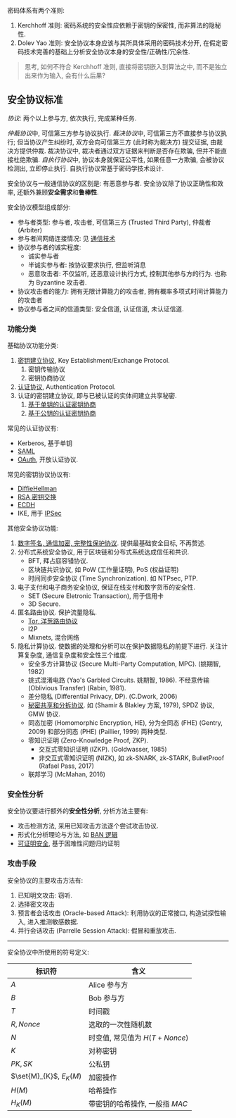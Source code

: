 
密码体系有两个准则:
1. Kerchhoff 准则: 密码系统的安全性应依赖于密钥的保密性, 而非算法的隐秘性.
2. Dolev Yao 准则: 安全协议本身应该与其所具体采用的密码技术分开, 在假定密码技术完善的基础上分析安全协议本身的安全性/正确性/冗余性.

> 思考, 如何不符合 Kerchhoff 准则, 直接将密钥嵌入到算法之中, 而不是独立出来作为输入, 会有什么后果?

## 安全协议标准

*协议*: 两个以上参与方, 依次执行, 完成某种任务.

*仲裁协议*中, 可信第三方参与协议执行. *裁决协议*中, 可信第三方不直接参与协议执行; 但当协议产生纠纷时, 双方会向可信第三方 (此时称为裁决方) 提交证据, 由裁决方提供仲裁. 裁决协议中, 裁决者通过双方证据来判断是否存在欺骗, 但并不能直接杜绝欺骗. *自执行协议*中, 协议本身就保证公平性, 如果任意一方欺骗, 会被协议检测出, 立即停止执行. 自执行协议常基于密码学技术设计.

安全协议与一般通信协议的区别是: 有恶意参与者. 安全协议除了协议正确性和效率, 还额外兼顾**安全需求**和**鲁棒性**.

安全协议模型组成部分:  
- 参与者类型: 参与者, 攻击者, 可信第三方 (Trusted Third Party), 仲裁者 (Arbiter)
- 参与者间网络连接情况: 见 [通信技术](../../../Information/通信技术/通信技术.md)
- 协议参与者的诚实程度: 
	- 诚实参与者
	- 半诚实参与者: 按协议要求执行, 但监听消息
	- 恶意攻击者: 不仅监听, 还恶意设计执行方式, 控制其他参与方的行为. 也称为 Byzantine 攻击者.
- 协议攻击者的能力: 拥有无限计算能力的攻击者, 拥有概率多项式时间计算能力的攻击者
- 协议参与者之间的信道类型: 安全信道, 认证信道, 未认证信道.

### 功能分类

基础协议功能分类:
1. [密钥建立协议](密钥分发与管理.md), Key Establishment/Exchange Protocol.
	1. 密钥传输协议
	2. 密钥协商协议
1. [认证协议](认证协议.md), Authentication Protocol. 
1. 认证的密钥建立协议, 即与已被认证的实体间建立共享秘密.
	1. [基于单钥的认证密钥协商](认证的密钥协商协议/基于单钥的认证密钥协商.md)
	2. [基于公钥的认证密钥协商](认证的密钥协商协议/基于公钥的认证密钥协商.md)

常见的认证协议有:
- Kerberos, 基于单钥
- [SAML](../../../Network/ApplicationL5/Auth/SAML.md)
- [OAuth](../../../Network/ApplicationL5/Auth/OAuth.md), 开放认证协议.

常见的密钥协议协议有:
- [DiffieHellman](../公钥密码/DiffieHellman.md)
- [RSA 密钥交换](../公钥密码/RSA/RSA.md)
- [ECDH](../公钥密码/ECC/ECC.md)
- IKE, 用于 [IPSec](Network/VPN/IPSec.md)

其他安全协议功能: 
1. [数字签名, 通信加密, 完整性保护协议](混合加密.md). 提供最基础安全目标, 不再赘述.
2. 分布式系统安全协议, 用于区块链和分布式系统达成信任和共识.
	- BFT, 拜占庭容错协议.
	- 区块链共识协议, 如 PoW (工作量证明), PoS (权益证明)
	- 时间同步安全协议 (Time Synchronization). 如 NTPsec, PTP.
2. 电子支付和电子商务安全协议, 保证在线支付和数字货币的安全性.
	- SET (Secure Eletronic Transaction), 用于信用卡
	- 3D Secure.
1. 匿名路由协议. 保护流量隐私.
	- [Tor, 洋葱路由协议](Network/VPN/VPN.md)
	- I2P
	- Mixnets, 混合网络
1. 隐私计算协议. 使数据的处理和分析可以在保护数据隐私的前提下进行. 关注计算复杂度, 通信复杂度和安全性三个维度.
	- 安全多方计算协议 (Secure Multi-Party Computation, MPC).  (姚期智, 1982)
	- 姚式混淆电路 (Yao's Garbled Circuits. 姚期智, 1986). 不经意传输 (Oblivious Transfer) (Rabin, 1981).
	- 差分隐私 (Differential Privacy, DP). (C.Dwork, 2006)
	- [秘密共享和分拆协议](其他安全协议功能/秘密分拆协议.md). 如 (Shamir & Blakley 方案, 1979), SPDZ 协议, GMW 协议.
	- 同态加密 (Homomorphic Encryption, HE), 分为全同态 (FHE) (Gentry, 2009) 和部分同态 (PHE) (Paillier, 1999) 两种类型.
	- 零知识证明 (Zero-Knowledge Proof, ZKP). 
		- 交互式零知识证明 (IZKP). (Goldwasser, 1985)
		- 非交互式零知识证明 (NIZK), 如 zk-SNARK, zk-STARK, BulletProof (Rafael Pass, 2017)
	- 联邦学习 (McMahan, 2016)

### 安全性分析

安全协议要进行额外的**安全性分析**, 分析方法主要有: 
- 攻击检测方法, 采用已知攻击方法逐个尝试攻击协议.
- 形式化分析理论与方法, 如 [BAN 逻辑](BAN%20逻辑.md)
- [可证明安全](../可证明安全.md), 基于困难性问题归约证明

### 攻击手段


安全协议的主要攻击方法有: 
1. 已知明文攻击: 窃听.
2. 选择密文攻击
3. 预言者会话攻击 (Oracle-based Attack): 利用协议的正常接口, 构造试探性输入, 进入推测敏感数据.
4. 并行会话攻击 (Parrelle Session Attack): 假冒和重放攻击.

***

安全协议中所使用的符号定义:

| 标识符        | 含义                             |
| ------------- | -------------------------------- |
| $A$           | Alice 参与方                     |
| $B$           | Bob 参与方                       |
| $T$           | 时间戳                           |
| $R, Nonce$           | 选取的一次性随机数                     |
| $N$           | 时变值, 常见值为 $H(T+Nonce)$ |
| $K$           | 对称密钥                         |
| $PK, SK$      | 公私钥                           |
| $\set{M}_{K}$, $E_{K}(M)$ | 加密操作                         |
| $H(M)$        | 哈希操作                         |
| $H_{K}(M)$    | 带密钥的哈希操作, 一般指 $MAC$   |
